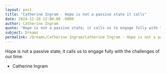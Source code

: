 ```yaml
---
layout: post
title: "Catherine Ingram - Hope is not a passive state it calls"
date: 2024-12-28 12:00:00 -0000
author: Catherine Ingram
quote: "Hope is not a passive state; it calls us to engage fully with the challenges of our time."
subject: Dreams
permalink: /Dreams/Catherine Ingram/Catherine Ingram - Hope is not a passive state it calls
---
```


Hope is not a passive state; it calls us to engage fully with the challenges of our time.

- Catherine Ingram
